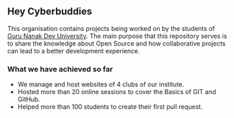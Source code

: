 ## Hey Cyberbuddies

This organisation contains projects being worked on by the students of [Guru Nanak Dev University](https://online.gndu.ac.in/). The main purpose that this repository serves is to share the knowledge about Open Source and how collaborative projects can lead to a better development experience.

### What we have achieved so far 
- We manage and host websites of 4 clubs of our institute.
- Hosted more than 20 online sessions to cover the Basics of GIT and GitHub.
- Helped more than 100 students to create their first pull request.
